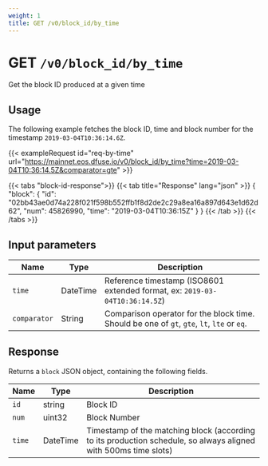 ```yaml
---
weight: 1
title: GET /v0/block_id/by_time
---
```


# GET `/v0/block_id/by_time`

Get the block ID produced at a given time

## Usage

The following example fetches the block ID, time and block number for the timestamp `2019-03-04T10:36:14.6Z`.

{{< exampleRequest id="req-by-time" url="https://mainnet.eos.dfuse.io/v0/block_id/by_time?time=2019-03-04T10:36:14.5Z&comparator=gte" >}}

{{< tabs "block-id-response">}}
{{< tab title="Response" lang="json" >}}
{
  "block": {
    "id": "02bb43ae0d74a228f021f598b552ffb1f8d2de2c29a8ea16a897d643e1d62d62",
    "num": 45826990,
    "time": "2019-03-04T10:36:15Z"
  }
}
{{< /tab >}}
{{< /tabs >}}

## Input parameters

Name | Type | Description
-----|------|------------
`time` | DateTime | Reference timestamp (ISO8601 extended format, ex: `2019-03-04T10:36:14.5Z`)
`comparator` | String | Comparison operator for the block time. Should be one of `gt`, `gte`, `lt`, `lte` or `eq`.


## Response

Returns a `block` JSON object, containing the following fields.

Name | Type | Description
-----|------|------------
`id` | string | Block ID
`num` | uint32 | Block Number
`time` | DateTime | Timestamp of the matching block (according to its production schedule, so always aligned with 500ms time slots)
